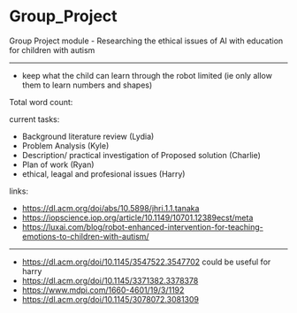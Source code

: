 # Group_Project
Group Project module - Researching the ethical issues of AI with education for children with autism

-------------------------------------------

- keep what the child can learn through the robot limited (ie only allow them to learn numbers and shapes)

Total word count:

current tasks:
- Background literature review (Lydia)
- Problem Analysis (Kyle)
- Description/ practical investigation of Proposed solution (Charlie)
- Plan of work (Ryan)
- ethical, leagal and profesional issues (Harry)

links:
- https://dl.acm.org/doi/abs/10.5898/jhri.1.1.tanaka
- https://iopscience.iop.org/article/10.1149/10701.12389ecst/meta
- https://luxai.com/blog/robot-enhanced-intervention-for-teaching-emotions-to-children-with-autism/

------------
- https://dl.acm.org/doi/10.1145/3547522.3547702 could be useful for harry
- https://dl.acm.org/doi/10.1145/3371382.3378378
- https://www.mdpi.com/1660-4601/19/3/1192
- https://dl.acm.org/doi/10.1145/3078072.3081309
